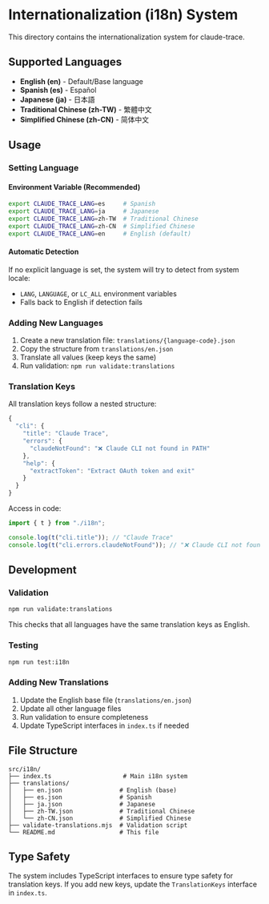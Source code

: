 # Internationalization (i18n) System

This directory contains the internationalization system for claude-trace.

## Supported Languages

- **English (en)** - Default/Base language
- **Spanish (es)** - Español
- **Japanese (ja)** - 日本語
- **Traditional Chinese (zh-TW)** - 繁體中文
- **Simplified Chinese (zh-CN)** - 简体中文

## Usage

### Setting Language

#### Environment Variable (Recommended)

```bash
export CLAUDE_TRACE_LANG=es     # Spanish
export CLAUDE_TRACE_LANG=ja     # Japanese
export CLAUDE_TRACE_LANG=zh-TW  # Traditional Chinese
export CLAUDE_TRACE_LANG=zh-CN  # Simplified Chinese
export CLAUDE_TRACE_LANG=en     # English (default)
```

#### Automatic Detection

If no explicit language is set, the system will try to detect from system locale:

- `LANG`, `LANGUAGE`, or `LC_ALL` environment variables
- Falls back to English if detection fails

### Adding New Languages

1. Create a new translation file: `translations/{language-code}.json`
2. Copy the structure from `translations/en.json`
3. Translate all values (keep keys the same)
4. Run validation: `npm run validate:translations`

### Translation Keys

All translation keys follow a nested structure:

```typescript
{
  "cli": {
    "title": "Claude Trace",
    "errors": {
      "claudeNotFound": "❌ Claude CLI not found in PATH"
    },
    "help": {
      "extractToken": "Extract OAuth token and exit"
    }
  }
}
```

Access in code:

```typescript
import { t } from "./i18n";

console.log(t("cli.title")); // "Claude Trace"
console.log(t("cli.errors.claudeNotFound")); // "❌ Claude CLI not found in PATH"
```

## Development

### Validation

```bash
npm run validate:translations
```

This checks that all languages have the same translation keys as English.

### Testing

```bash
npm run test:i18n
```

### Adding New Translations

1. Update the English base file (`translations/en.json`)
2. Update all other language files
3. Run validation to ensure completeness
4. Update TypeScript interfaces in `index.ts` if needed

## File Structure

```
src/i18n/
├── index.ts                    # Main i18n system
├── translations/
│   ├── en.json                # English (base)
│   ├── es.json                # Spanish
│   ├── ja.json                # Japanese
│   ├── zh-TW.json             # Traditional Chinese
│   └── zh-CN.json             # Simplified Chinese
├── validate-translations.mjs  # Validation script
└── README.md                  # This file
```

## Type Safety

The system includes TypeScript interfaces to ensure type safety for translation keys. If you add new keys, update the `TranslationKeys` interface in `index.ts`.
